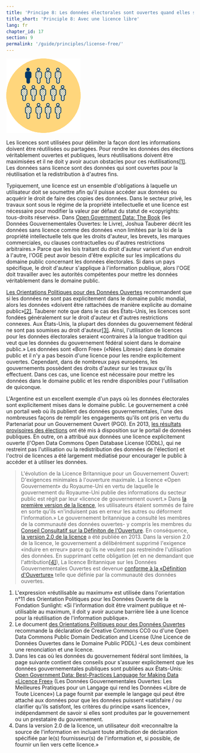 ```yaml
---
title: 'Principe 8: Les données électorales sont ouvertes quand elles sont libres de toute licence'
title_short: 'Principle 8: Avec une licence libre'
lang: fr
chapter_id: 17
section: 9
permalink: '/guide/principles/license-free/'
---
```


![Avec une licence libre](/assets/images/inventory/principles/license-free.png)

Les licences sont utilisées pour délimiter la façon dont les informations doivent être réutilisées ou partagées. Pour rendre les données des élections véritablement ouvertes et publiques, leurs réutilisations doivent être maximisées et il ne doit y avoir aucun obstacles pour ces réutilisations[\[1\]](#footnote-1). Les données sans licence sont des données qui sont ouvertes pour la réutilisation et la redistribution à d'autres fins.

Typiquement, une licence est un ensemble d'obligations à laquelle un utilisateur doit se soumettre afin qu'il puisse accéder aux données ou acquérir le droit de faire des copies des données. Dans le secteur privé, les travaux sont sous le régime de la propriété intellectuelle et une licence est nécessaire pour modifier la valeur par défaut du statut de «copyrights: tous-droits réservés». Dans [Open Government Data: The Book](https://opengovdata.io/2014/no-discrimination-license-free/) (les Données Gouvernementales Ouvertes: le Livre), Joshua Tauberer décrit les données sans licence comme des données «non limitées par la loi de la propriété intellectuelle tels que les droits d'auteur, les brevets, les marques commerciales, ou clauses contractuelles ou d'autres restrictions arbitraires.» Parce que les lois traitant du droit d'auteur varient d'un endroit à l'autre, l'OGE peut avoir besoin d'être explicite sur les implications du domaine public concernant les données électorales. Si dans un pays spécifique, le droit d'auteur s'applique à l'information publique, alors l'OGE doit travailler avec les autorités compétentes pour mettre les données véritablement dans le domaine public.

[Les Orientations Politiques pour des Données Ouvertes](http://sunlightfoundation.com/opendataguidelines/#license-free) recommandent que si les données ne sont pas explicitement dans le domaine public mondial, alors les données «doivent être rattachées de manière explicite au domaine public»[\[2\]](#footnote-2). Tauberer note que dans le cas des États-Unis, les licences sont fondées généralement sur le droit d'auteur et d'autres restrictions connexes. Aux États-Unis, la plupart des données du gouvernement fédéral ne sont pas soumises au droit d'auteur[\[3\]](#footnote-3). Ainsi, l'utilisation de licences pour les données électorales seraient «contraires à la longue tradition qui veut que les données du gouvernement fédéral soient dans le domaine public.» Les données sont «Born Free» («Nées Libres») dans le domaine public et il n'y a pas besoin d'une licence pour les rendre explicitement ouvertes. Cependant, dans de nombreux pays européens, les gouvernements possèdent des droits d'auteur sur les travaux qu'ils effectuent. Dans ces cas, une licence est nécessaire pour mettre les données dans le domaine public et les rendre disponibles pour l'utilisation de quiconque.

L'Argentine est un excellent exemple d'un pays où les données électorales sont explicitement mises dans le domaine public. Le gouvernement a créé un portail web où ils publient des données gouvernementales, l'une des nombreuses façons de remplir les engagements qu'ils ont pris en vertu du Partenariat pour un Gouvernement Ouvert (PGO). En 2013, [les résultats provisoires des élections](http://datospublicos.gob.ar/data/dataset/elecciones-2013) ont été mis à disposition sur le portail de données publiques. En outre, on a attribué aux données une licence explicitement ouverte (l'Open Data Commons Open Database License (ODbL), qui ne restreint pas l'utilisation ou la redistribution des données de l'élection) et l'octroi de licences a été largement médiatisé pour encourager le public à accéder et à utiliser les données.

> L'évolution de la Licence Britannique pour un Gouvernement Ouvert: D'exigences minimales à l'ouverture maximale. La licence «Open Gouvernement» du Royaume-Uni en vertu de laquelle le gouvernement du Royaume-Uni publie des informations du secteur public est régit par leur «licence de gouvernement ouvert.» Dans [la première version de la licence](http://www.nationalarchives.gov.uk/doc/open-government-licence/version/1/), les utilisateurs étaient sommés de faire en sorte qu'ils «n'induisent pas en erreur les autres ou déforment l'information.» Le gouvernement britannique a consulté les membres de la communauté des données ouvertes- y compris les membres du [Conseil Consultatif sur la Définiton de l'Ouverture](http://opendefinition.org/advisory-council/). En conséquence, [la version 2.0 de la licence](http://www.nationalarchives.gov.uk/doc/open-government-licence/version/2/) a été publiée en 2013. Dans la version 2.0 de la licence, le gouvernement a délibérément supprimé l'exigence «induire en erreur» parce qu'ils ne veulent pas restreindre l'utilisation des données. En supprimant cette obligation (et en ne demandant que l'attribution[\[4\]](#footnote-4)), La licence Britannique sur les Données Gouvernementales Ouvertes est devenue [conforme à la «Définition d'Ouverture»](http://opendefinition.org/licenses/process/) telle que définie par la communauté des données ouvertes.

1.  [](#reference-1)L'expression «réutilisable au maximum» est utilisée dans l'orientation n°11 des Orientation Politiques pour les Données Ouverte de la Fondation Sunlight: «Si l'information doit être vraiment publique et ré-utilisable au maximum, il doit y avoir aucune barrière liée à une licence pour la réutilisation de l'information publique».
2.  [](#reference-2)Le document [des Orientations Politiques pour des Données Ouvertes](http://sunlightfoundation.com/opendataguidelines/#license-free) recommande la déclaration de Creative Commons CC0 ou d'une Open Data Commons Public Domain Dedication and License (Une Licence de Données Ouvertes dans le Domaine Public PDDL) -Les deux combinent une renonciation et une licence.
3.  [](#reference-3)Dans les cas où les données du gouvernement fédéral sont limitées, la page suivante contient des conseils pour s'assurer explicitement que les données gouvernementales publiques sont publiées aux États-Unis: [Open Government Data: Best-Practices Language for Making Data «Licence Free»](https://theunitedstates.io/licensing/) (Les Données Gouvernementales Ouvertes: Les Meilleures Pratiques pour un Langage qui rend les Données «Libre de Toute Licence») La page fournit par exemple le langage qui peut être attaché aux données pour que les données puissent «satisfaire / ou clarifier qu'ils satisfont, les critères du principe «sans licence», indépendamment de savoir si elles sont produites par le gouvernement ou un prestataire du gouvernement.
4.  [](#reference-4)Dans la version 2.0 de la licence, un utilisateur doit «reconnaître la source de l'information en incluant toute attribution de déclaration spécifiée par le(s) fournisseur(s) de l'information et, si possible, de fournir un lien vers cette licence.»
